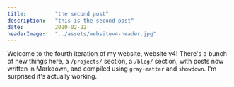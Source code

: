 ```yaml
---
title:         "the second post"
description:   "this is the second post"
date:          2020-02-22
headerImage:   "../assets/websitev4-header.jpg"
---
```


Welcome to the fourth iteration of my website, website v4! There's a bunch of new things here, a `/projects/` section, a `/blog/` section, with posts now written in Markdown, and compiled using `gray-matter` and `showdown`. I'm surprised it's actually working.